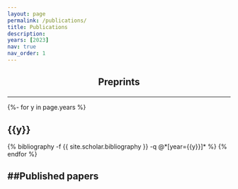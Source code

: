 ```yaml
---
layout: page
permalink: /publications/
title: Publications
description: 
years: [2023]
nav: true
nav_order: 1
---
```


## <p style="text-align: center;">Preprints</p>
---

<!-- _pages/publications.md -->
<div class="Preprints">

{%- for y in page.years %}
  <h2 class="year">{{y}}</h2>
  {% bibliography -f {{ site.scholar.bibliography }} -q @*[year={{y}}]* %}
{% endfor %}

</div>

##Published papers
---
